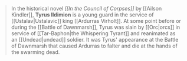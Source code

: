 > In the historical novel *[[In the Council of Corpses]]* by [[Ailson Kindler]], **Tyrus Ildimion** is a young guard in the service of [[Ustalav|Ustalavic]] king [[Ardurras Virholt]]. At some point before or during the [[Battle of Dawnmarsh]], Tyrus was slain by [[Orc|orcs]] in service of [[Tar-Baphon|the Whispering Tyrant]] and reanimated as an [[Undead|undead]] soldier. It was Tyrus' appearance at the Battle of Dawnmarsh that caused Ardurras to falter and die at the hands of the swarming dead.







